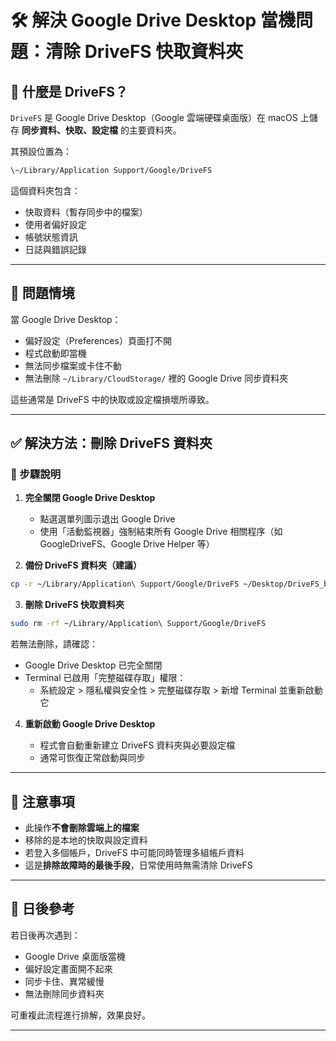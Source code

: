 # 🛠 解決 Google Drive Desktop 當機問題：清除 DriveFS 快取資料夾

## 📂 什麼是 DriveFS？

`DriveFS` 是 Google Drive Desktop（Google 雲端硬碟桌面版）在 macOS 上儲存 **同步資料、快取、設定檔** 的主要資料夾。

其預設位置為：

``` bash
\~/Library/Application Support/Google/DriveFS
```

這個資料夾包含：

- 快取資料（暫存同步中的檔案）
- 使用者偏好設定
- 帳號狀態資訊
- 日誌與錯誤記錄

---

## 🧨 問題情境

當 Google Drive Desktop：

- 偏好設定（Preferences）頁面打不開
- 程式啟動即當機
- 無法同步檔案或卡住不動
- 無法刪除 `~/Library/CloudStorage/` 裡的 Google Drive 同步資料夾

這些通常是 DriveFS 中的快取或設定檔損壞所導致。

---

## ✅ 解決方法：刪除 DriveFS 資料夾

### 📝 步驟說明

1. **完全關閉 Google Drive Desktop**
   - 點選選單列圖示退出 Google Drive
   - 使用「活動監視器」強制結束所有 Google Drive 相關程序（如 GoogleDriveFS、Google Drive Helper 等）

2. **備份 DriveFS 資料夾（建議）**

```bash
cp -r ~/Library/Application\ Support/Google/DriveFS ~/Desktop/DriveFS_backup
````

3. **刪除 DriveFS 快取資料夾**

```bash
sudo rm -rf ~/Library/Application\ Support/Google/DriveFS
```

若無法刪除，請確認：
* Google Drive Desktop 已完全關閉
* Terminal 已啟用「完整磁碟存取」權限：
  * 系統設定 > 隱私權與安全性 > 完整磁碟存取 > 新增 Terminal 並重新啟動它

4. **重新啟動 Google Drive Desktop**

   * 程式會自動重新建立 DriveFS 資料夾與必要設定檔
   * 通常可恢復正常啟動與同步

---

## 📌 注意事項

* 此操作**不會刪除雲端上的檔案**
* 移除的是本地的快取與設定資料
* 若登入多個帳戶，DriveFS 中可能同時管理多組帳戶資料
* 這是**排除故障時的最後手段**，日常使用時無需清除 DriveFS

---

## 🧭 日後參考

若日後再次遇到：

* Google Drive 桌面版當機
* 偏好設定畫面開不起來
* 同步卡住、異常緩慢
* 無法刪除同步資料夾

可重複此流程進行排解，效果良好。

---
